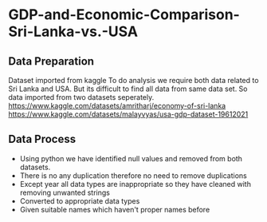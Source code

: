 # GDP-and-Economic-Comparison-Sri-Lanka-vs.-USA

## Data Preparation
Dataset imported from kaggle 
To do analysis we require both data related to Sri Lanka and USA. But its difficult to find all data from same data set. So data imported from two datasets seperately. 
https://www.kaggle.com/datasets/amritharj/economy-of-sri-lanka
https://www.kaggle.com/datasets/malayvyas/usa-gdp-dataset-19612021

## Data Process 
- Using python we have identified null values and removed from both datasets. 
- There is no any duplication therefore no need to remove duplications 
- Except year all data types are inappropriate so they have cleaned with removing unwanted strings 
- Converted to appropriate data types 
- Given suitable names which haven't proper names before 

